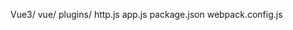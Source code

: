 

Vue3/
    vue/
        plugins/
            http.js
        app.js
    package.json
    webpack.config.js
